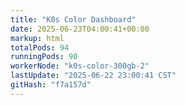 ```yaml
---
title: "K0s Color Dashboard"
date: 2025-06-23T04:00:41+00:00
markup: html
totalPods: 94
runningPods: 90
workerNode: "k0s-color-300gb-2"
lastUpdate: "2025-06-22 23:00:41 CST"
gitHash: "f7a157d"
---
```


<!-- This content is dynamically updated by the DashboardUpdater Operator -->
<!-- The dashboard UI is rendered by Hugo templates and CSS/JS files -->
